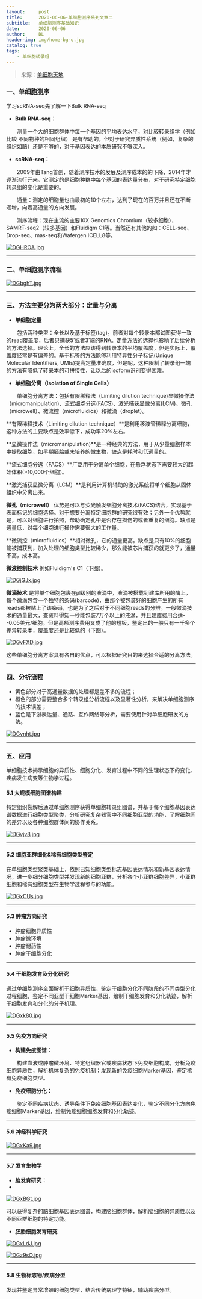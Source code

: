 ```yaml
---
layout:     post
title:      2020-06-06-单细胞测序系列文章二
subtitle:   单细胞测序基础知识
date:       2020-06-06
author:     DL
header-img: img/home-bg-o.jpg
catalog: true
tags:
    - 单细胞转录组
---
```


> 来源：[单细胞天地](https://mp.weixin.qq.com/s/XJ3c1pdo0jAzQwL4Rq-6CQ)


### 一、单细胞测序

学习scRNA-seq先了解一下Bulk RNA-seq

- **Bulk RNA-seq：**

&emsp;&emsp;测量一个大的细胞群体中每一个基因的平均表达水平，对比较转录组学（例如比较 不同物种的相同组织） 是有帮助的，但对于研究异质性系统（例如，复杂的组织如脑）还是不够的，对于基因表达的本质研究不够深入。

- **scRNA-seq：**

&emsp;&emsp;2009年由Tang首创，随着测序技术的发展及测序成本的的下降，2014年才逐渐流行开来。它测定的是细胞种群中每个基因的表达量分布，对于研究特定细胞转录组的变化是重要的。

&emsp;&emsp;通量：测定的细胞量也由最初的10个左右，达到了现在的百万并且还在不断递增，向着高通量的方向发展。

&emsp;&emsp;测序流程：现在主流的主要10X Genomics Chromium（较多细胞），SAMRT-seq2（较多基因）和Fluidigm C1等。当然还有其他的如：CELL-seq、Drop-seq、mas-seq和Wafergen ICELL8等。

[![DGHROA.jpg](https://s3.ax1x.com/2020/11/23/DGHROA.jpg)](https://imgchr.com/i/DGHROA)

---

### 二、单细胞测序流程

[![DGbghT.jpg](https://s3.ax1x.com/2020/11/23/DGbghT.jpg)](https://imgchr.com/i/DGbghT)

---

### 三、方法主要分为两大部分：定量与分离

- **单细胞定量**

&emsp;&emsp;包括两种类型：全长以及基于标签(tag)。前者对每个转录本都试图获得一致的read覆盖度，后者只捕获5‘或者3’端的RNA。定量方法的选择也影响了后续分析的方法选择。理论上，全长的方法应该得到转录本的平均覆盖度，但是实际上，覆盖度经常是有偏差的。基于标签的方法能够利用特异性分子标记(Unique Molecular Identifiers, UMIs)提高定量准确度，但是呢，这种限制了转录组一端的方法有降低了转录本的可拼接性，让以后的isoform识别变得困难。

- **单细胞分离（Isolation of Single Cells）**

&emsp;&emsp;单细胞分离方法：包括有限稀释法（Limiting dilution technique)显微操作法（micromanipulation)、流式细胞分选(FACS)、激光捕获显微分离(LCM)、微孔（microwell）、微流控（microfluidics）和微滴（droplet）。

**有限稀释技术（Limiting dilution technique）**是利用移液管稀释分离细胞，这种方法的主要缺点是效率低下，成功率20%左右。

**显微操作法（micromanipulation)**是一种经典的方法，用于从少量细胞样本中提取细胞，如早期胚胎或未培养的微生物，缺点是耗时和低通量的。

**流式细胞分选（FACS）**广泛用于分离单个细胞，在悬浮状态下需要较大的起始体积(>10,000个细胞)。

**激光捕获显微分离（LCM）**是利用计算机辅助的激光系统将单个细胞从固体组织中分离出来。

**微孔（microwell）** 优势是可以与荧光触发细胞分离技术(FACS)结合，实现基于表面标记的细胞选择。对于想要分离特定细胞群的研究很有效；另外一个优势就是，可以对细胞进行拍照，帮助确定孔中是否存在损伤的或者重复的细胞。缺点是通量低，对每个细胞进行操作需要很大的工作量。

**微流控（microfluidics）**相对微孔，它的通量更高。缺点是只有10%的细胞能被捕获到，加入处理的细胞类型比较稀少，那么能被芯片捕获的就更少了，通量不高，成本高。

**微液控制技术** 例如Fluidigm's C1（下图）。

[![DGjGJx.jpg](https://s3.ax1x.com/2020/11/23/DGjGJx.jpg)](https://imgchr.com/i/DGjGJx)

**微滴技术** 是将单个细胞包裹在µl级别的液滴中，液滴被搭载到建库所用的酶上，每个微滴包含一个独特的条码(barcode)，由那个被包装好的细胞产生的所有reads都被贴上了该条码，也是为了之后对于不同细胞reads的分辨。一般微滴技术的通量最大，查资料得知一秒能包装7万个以上的液滴，并且建库费用合适--0.05美元/细胞。但是高额测序费用又成了他的短板，鉴定出的一般只有一千多个差异转录本，覆盖度还是比较低的（下图）。

[![DGvFXD.jpg](https://s3.ax1x.com/2020/11/23/DGvFXD.jpg)](https://imgchr.com/i/DGvFXD)

这些单细胞分离方案具有各自的优点，可以根据研究目的来选择合适的分离方法。

---

### 四、分析流程

- 黄色部分对于高通量数据的处理都是差不多的流程；
- 橙色的部分需要整合多个转录组分析流程以及显著性分析，来解决单细胞测序的技术误差；
- 蓝色是下游表达量、通路、互作网络等分析，需要使用针对单细胞研发的方法。

[![DGvnht.jpg](https://s3.ax1x.com/2020/11/23/DGvnht.jpg)](https://imgchr.com/i/DGvnht)

---

### 五、应用

单细胞技术揭示细胞的异质性、细胞分化、发育过程中不同的生理状态下的变化、疾病发生病变等生物学过程。

#### 5.1 大规模细胞图谱构建

特定组织裂解后通过单细胞测序获得单细胞转录组图谱，并基于每个细胞基因表达谱数据进行细胞类型聚类，分析研究复杂器官中不同细胞亚型的功能，了解细胞间的差异以及各种细胞群体间的协作关系。

[![DGvjv8.jpg](https://s3.ax1x.com/2020/11/23/DGvjv8.jpg)](https://imgchr.com/i/DGvjv8)

---

#### 5.2 细胞亚群细化&稀有细胞类型鉴定

在单细胞类型聚类基础上，依照已知细胞类型标志基因表达情况和新基因表达情况，进一步细分细胞类型并发现新的细胞亚群，分析各个小亚群细胞差异，小亚群细胞和稀有细胞类型在生物学过程参与的功能。

[![DGxCUs.jpg](https://s3.ax1x.com/2020/11/23/DGxCUs.jpg)](https://imgchr.com/i/DGxCUs)

---

#### 5.3 肿瘤方向研究

- 肿瘤细胞异质性
- 肿瘤微环境
- 肿瘤耐药性
- 肿瘤干细胞分化

---

#### 5.4 干细胞发育及分化研究

通过单细胞测序全面解析干细胞异质性，鉴定干细胞分化不同阶段的不同类型分化过程细胞，鉴定不同亚型干细胞Marker基因，绘制干细胞发育和分化轨迹，解析干细胞发育和分化的分子机理。

[![DGxk80.jpg](https://s3.ax1x.com/2020/11/23/DGxk80.jpg)](https://imgchr.com/i/DGxk80)

---

#### 5.5 免疫方向研究

- **构建免疫图谱：**

&emsp;&emsp;构建血液或肿瘤微环境、特定组织器官或疾病状态下免疫细胞构成，分析免疫细胞异质性，解析机体复杂的免疫机制；发现新的免疫细胞Marker基因，鉴定稀有免疫细胞类型。

- **免疫细胞分化：**

&emsp;&emsp;鉴定不同疾病状态、诱导条件下免疫细胞基因表达变化，鉴定不同分化方向免疫细胞Marker基因，绘制免疫细胞细胞发育和分化轨迹。

---

#### 5.6 神经科学研究

[![DGxKa9.jpg](https://s3.ax1x.com/2020/11/23/DGxKa9.jpg)](https://imgchr.com/i/DGxKa9)

---

#### 5.7 发育生物学

- **脑发育研究：**
- 
[![DGxBGt.jpg](https://s3.ax1x.com/2020/11/23/DGxBGt.jpg)](https://imgchr.com/i/DGxBGt)

可以获得复杂的脑细胞基因表达图谱，构建脑细胞群体，解析脑细胞的异质性以及不同亚群细胞的特定功能。

- **胚胎细胞发育研究**

[![DGxLdJ.jpg](https://s3.ax1x.com/2020/11/23/DGxLdJ.jpg)](https://imgchr.com/i/DGxLdJ)

[![DGz9sO.jpg](https://s3.ax1x.com/2020/11/23/DGz9sO.jpg)](https://imgchr.com/i/DGz9sO)

---

#### 5.8 生物标志物/疾病分型

发现并鉴定异常增殖的细胞类型，结合传统病理学特征，辅助疾病分型。
